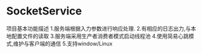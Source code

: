 # SocketService
 项目基本功能描述
 1.服务端根据入力参数进行响应处理.
 2.有相应的日志出力,与本地配置文件的读取
 3.服务端采用生产者消费者模式启动线程池
 4.使用简易心跳模式,维护与客户端的通信
 5.支持window/Linux

